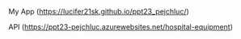My App (https://lucifer21sk.github.io/ppt23_pejchluc/)

API (https://ppt23-pejchluc.azurewebsites.net/hospital-equipment)

